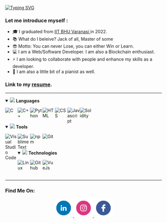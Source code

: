 [![Typing SVG](https://readme-typing-svg.herokuapp.com?font=Ubuntu&size=40&color=F2F72F&background=0A0B01&vCenter=true&width=900&height=200&lines=Hey!+Myself+Yatharth+Verma;I+am+what+you+call+is+a+Developer+of+all+sorts)](https://git.io/typing-svg)

### Let me introduce myself :

- 🎓 I graduated from <a href="https://www.iitbhu.ac.in/"> IIT BHU Varanasi </a> in 2022.
- 📚 What do I beleive? Jack of all, Master of some
- 😎 Motto: You can never Lose, you can either Win or Learn.
- 💻 I am a Web/Software Developer. I am also a Blockchain enthusiast.
- ⚡ I am looking to collaborate with people and enhance my skills as a developer.
- 🎹 I am also a little bit of a pianist as well.

### Link to my <a href="https://drive.google.com/file/d/1DjIMUVqoK86XdYYhwPkW16OQnklQ5DPb/view?usp=sharing" target="_blank">resume</a>.

---

<details open>
  <summary>
    <img width=15px" src="https://img.icons8.com/ios-glyphs/24/000000/language.png"/>
    <b> Languages </b> 
  </summary>
  
  
  <img align="left" alt="C" width="40px" 
  src="https://img.icons8.com/color/144/000000/c-programming.png"/>
  <img align="left" alt="C++" width="40px"
  src="https://img.icons8.com/color/144/000000/c-plus-plus-logo.png"/>
  <img align="left" alt="Python" width="40px" 
  src="https://img.icons8.com/color/144/000000/python.png"/>
  <img align="left" alt="HTML" width="40px"  
  src="https://img.icons8.com/color/144/000000/html-5.png"/>
  <img align="left" alt="CSS" width="40px" 
  src="https://img.icons8.com/color/144/000000/css3.png"/>
  <img align="left" alt="Javascript" width="40px" 
  src="https://img.icons8.com/color/144/000000/javascript.png"/>
  <img align="left" alt="Solidity" width="40px" 
  src="https://img.icons8.com/ios/40/000000/solidity.png"/>
                                                              
  

  <br />
  <br />
  <br />
  
</details>

<details open> 
  <summary> 
    <img width="15px" src="https://img.icons8.com/material-sharp/24/000000/wrench.png"/> 
    <b> Tools </b> 
  </summary>

  <img align="left" alt="Visual Studio Code" width="40px" 
  src="https://img.icons8.com/fluent/140/000000/visual-studio-code-2019.png"/>
  <img align="left" alt="Sublime Text" width="40px"
  src="https://upload.wikimedia.org/wikipedia/commons/3/38/Jupyter_logo.svg"/>
  <img align="left" alt="npm" width="40px" 
  src="https://img.icons8.com/color/48/000000/npm.png"/>
  <img align="left" alt="Git" width="40px" 
  src="https://img.icons8.com/color/144/000000/git.png"/>
  
  <br />
  <br />
  <br />
  
</details>

<details open>
  <summary>
    <img width="15px" src="https://img.icons8.com/wired/24/000000/idea.png"/>
    <b> Technologies </b>
  </summary>

  <img align="left" alt="Linux" width="40px" 
  src="https://img.icons8.com/color/144/000000/linux.png"/>
  <img align="left" alt="Github" width="40px" 
  src="https://img.icons8.com/fluent/144/000000/github.png"/>
  <img align="left" alt="VueJs" width="40px" 
  src="https://img.icons8.com/external-tal-revivo-color-tal-revivo/40/000000/external-vuejs-an-open-source-javascript-framework-for-building-user-interfaces-and-single-page-applications-logo-color-tal-revivo.png"/>
  

  <br />
  <br />
  <br />
  
</details>
                                                       
---

### Find Me On:
<p align="center">
 <a href="https://www.linkedin.com/in/yatharth-verma-84168b176/"  target="_blank">
   <img src="https://github.com/aritraroy/social-icons/blob/master/linkedin-icon.png?raw=true" width="60">
 </a>
 <a href="https://www.instagram.com/yatharth8v/"  target="_blank">
   <img src="https://github.com/aritraroy/social-icons/blob/master/instagram-icon.png?raw=true" width="60">
 </a>
 <a href=""  target="_blank">
   <img src="https://github.com/aritraroy/social-icons/blob/master/facebook-icon.png?raw=true" width="60">
 </a>
</p>
